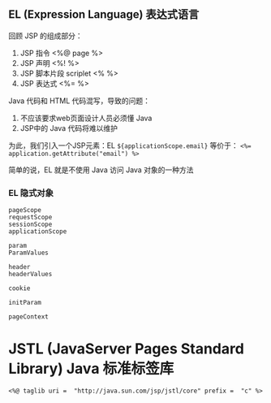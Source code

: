 ## EL (Expression Language) 表达式语言

回顾 JSP 的组成部分：
1. JSP 指令 <%@ page  %> 
2. JSP 声明 <%! %>
3. JSP 脚本片段 scriplet <% %>
4. JSP 表达式  <%=  %>

Java 代码和 HTML 代码混写，导致的问题：
1. 不应该要求web页面设计人员必须懂 Java
2. JSP中的 Java 代码将难以维护

为此，我们引入一个JSP元素：EL
`${applicationScope.email}`
等价于：
`<%= application.getAttribute("email") %>`

简单的说，EL 就是不使用 Java 访问 Java 对象的一种方法

### EL 隐式对象
```
pageScope
requestScope
sessionScope
applicationScope

param
ParamValues

header
headerValues

cookie

initParam

pageContext
```

# JSTL (JavaServer Pages Standard Library) Java 标准标签库

`<%@ taglib uri =  "http://java.sun.com/jsp/jstl/core" prefix =  "c" %>`


<!--stackedit_data:
eyJoaXN0b3J5IjpbLTU0OTMzMTI0MywyMjA5MTYzMTRdfQ==
-->